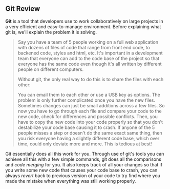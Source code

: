 <section class="module-section" name="Git Review">&nbsp;</section>

## Git Review

**Git** is a tool that developers use to work collaboratively on large projects in a very efficient and easy-to-manage environment. Before explaining what git is, we'll explain the problem it is solving.

> Say you have a team of 5 people working on a full web application with dozens of files of code that range from front end code, to backened code, styles and html, etc. It's important in a development team that everyone can add to the code base of the project so that everyone has the same code even though it's all written by different people on different computers. <p>Without git, the only real way to do this is to share the files with each other:</p> <p>You can email them to each other or use a USB key as options. The problem is only further complicated once you have the new files. Sometimes changes can just be small additions across a few files. So now you have to go through each file and compare your code to the new code, check for differences and possible conflicts. Then, you have to copy the new code into your code properly so that you don't destabilize your code base causing it to crash. If anyone of the 5 people misses a step or doesn't do the same exact same thing, then you risk everyone having a slightly different code base, which over time, could only deviate more and more. This is tedious at best!</p>

Git essentially does all this work for you. Through use of git's tools you can achieve all this with a few simple commands, git does all the comparisons and *code merging* for you. It also keeps track of all your changes so that if you write some new code that causes your code base to crash, you can always *revert* back to previous version of your code to try find where you made the mistake when everything was still working properly.